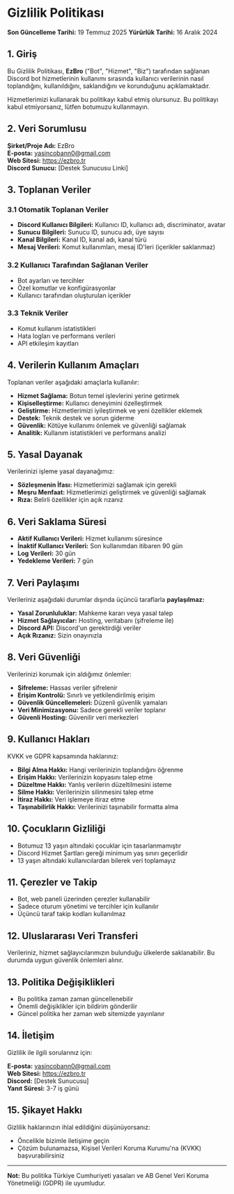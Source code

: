 # Gizlilik Politikası

**Son Güncelleme Tarihi:** 19 Temmuz 2025
**Yürürlük Tarihi:** 16 Aralık 2024

## 1. Giriş

Bu Gizlilik Politikası, **EzBro** ("Bot", "Hizmet", "Biz") tarafından sağlanan Discord bot hizmetlerinin kullanımı sırasında kullanıcı verilerinin nasıl toplandığını, kullanıldığını, saklandığını ve korunduğunu açıklamaktadır. 

Hizmetlerimizi kullanarak bu politikayı kabul etmiş olursunuz. Bu politikayı kabul etmiyorsanız, lütfen botumuzu kullanmayın.

## 2. Veri Sorumlusu

**Şirket/Proje Adı:** EzBro  
**E-posta:** yasincobann0@gmail.com  
**Web Sitesi:** https://ezbro.tr  
**Discord Sunucu:** [Destek Sunucusu Linki]

## 3. Toplanan Veriler

### 3.1 Otomatik Toplanan Veriler
- **Discord Kullanıcı Bilgileri:** Kullanıcı ID, kullanıcı adı, discriminator, avatar
- **Sunucu Bilgileri:** Sunucu ID, sunucu adı, üye sayısı
- **Kanal Bilgileri:** Kanal ID, kanal adı, kanal türü
- **Mesaj Verileri:** Komut kullanımları, mesaj ID'leri (içerikler saklanmaz)

### 3.2 Kullanıcı Tarafından Sağlanan Veriler
- Bot ayarları ve tercihler
- Özel komutlar ve konfigürasyonlar
- Kullanıcı tarafından oluşturulan içerikler

### 3.3 Teknik Veriler
- Komut kullanım istatistikleri
- Hata logları ve performans verileri
- API etkileşim kayıtları

## 4. Verilerin Kullanım Amaçları

Toplanan veriler aşağıdaki amaçlarla kullanılır:

- **Hizmet Sağlama:** Botun temel işlevlerini yerine getirmek
- **Kişiselleştirme:** Kullanıcı deneyimini özelleştirmek
- **Geliştirme:** Hizmetlerimizi iyileştirmek ve yeni özellikler eklemek
- **Destek:** Teknik destek ve sorun giderme
- **Güvenlik:** Kötüye kullanımı önlemek ve güvenliği sağlamak
- **Analitik:** Kullanım istatistikleri ve performans analizi

## 5. Yasal Dayanak

Verilerinizi işleme yasal dayanağımız:
- **Sözleşmenin İfası:** Hizmetlerimizi sağlamak için gerekli
- **Meşru Menfaat:** Hizmetlerimizi geliştirmek ve güvenliği sağlamak
- **Rıza:** Belirli özellikler için açık rızanız

## 6. Veri Saklama Süresi

- **Aktif Kullanıcı Verileri:** Hizmet kullanımı süresince
- **İnaktif Kullanıcı Verileri:** Son kullanımdan itibaren 90 gün
- **Log Verileri:** 30 gün
- **Yedekleme Verileri:** 7 gün

## 7. Veri Paylaşımı

Verileriniz aşağıdaki durumlar dışında üçüncü taraflarla **paylaşılmaz:**

- **Yasal Zorunluluklar:** Mahkeme kararı veya yasal talep
- **Hizmet Sağlayıcılar:** Hosting, veritabanı (şifreleme ile)
- **Discord API:** Discord'un gerektirdiği veriler
- **Açık Rızanız:** Sizin onayınızla

## 8. Veri Güvenliği

Verilerinizi korumak için aldığımız önlemler:

- **Şifreleme:** Hassas veriler şifrelenir
- **Erişim Kontrolü:** Sınırlı ve yetkilendirilmiş erişim
- **Güvenlik Güncellemeleri:** Düzenli güvenlik yamaları
- **Veri Minimizasyonu:** Sadece gerekli veriler toplanır
- **Güvenli Hosting:** Güvenilir veri merkezleri

## 9. Kullanıcı Hakları

KVKK ve GDPR kapsamında haklarınız:

- **Bilgi Alma Hakkı:** Hangi verilerinizin toplandığını öğrenme
- **Erişim Hakkı:** Verilerinizin kopyasını talep etme
- **Düzeltme Hakkı:** Yanlış verilerin düzeltilmesini isteme
- **Silme Hakkı:** Verilerinizin silinmesini talep etme
- **İtiraz Hakkı:** Veri işlemeye itiraz etme
- **Taşınabilirlik Hakkı:** Verilerinizi taşınabilir formatta alma

## 10. Çocukların Gizliliği

- Botumuz 13 yaşın altındaki çocuklar için tasarlanmamıştır
- Discord Hizmet Şartları gereği minimum yaş sınırı geçerlidir
- 13 yaşın altındaki kullanıcılardan bilerek veri toplamayız

## 11. Çerezler ve Takip

- Bot, web paneli üzerinden çerezler kullanabilir
- Sadece oturum yönetimi ve tercihler için kullanılır
- Üçüncü taraf takip kodları kullanılmaz

## 12. Uluslararası Veri Transferi

Verileriniz, hizmet sağlayıcılarımızın bulunduğu ülkelerde saklanabilir. Bu durumda uygun güvenlik önlemleri alınır.

## 13. Politika Değişiklikleri

- Bu politika zaman zaman güncellenebilir
- Önemli değişiklikler için bildirim gönderilir
- Güncel politika her zaman web sitemizde yayınlanır

## 14. İletişim

Gizlilik ile ilgili sorularınız için:

**E-posta:** yasincobann0@gmail.com  
**Web Sitesi:** https://ezbro.tr  
**Discord:** [Destek Sunucusu]  
**Yanıt Süresi:** 3-7 iş günü

## 15. Şikayet Hakkı

Gizlilik haklarınızın ihlal edildiğini düşünüyorsanız:
- Öncelikle bizimle iletişime geçin
- Çözüm bulunamazsa, Kişisel Verileri Koruma Kurumu'na (KVKK) başvurabilirsiniz

---

**Not:** Bu politika Türkiye Cumhuriyeti yasaları ve AB Genel Veri Koruma Yönetmeliği (GDPR) ile uyumludur.
